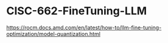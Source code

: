 # CISC-662-FineTuning-LLM


https://rocm.docs.amd.com/en/latest/how-to/llm-fine-tuning-optimization/model-quantization.html
